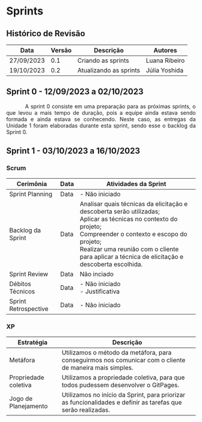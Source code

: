 # Sprints

## Histórico de Revisão

| Data | Versão | Descrição | Autores |
| ---------- | ----------- | -------------- | -------------- |
| 27/09/2023 | 0.1 | Criando as sprints | Luana Ribeiro |
| 19/10/2023 | 0.2 | Atualizando as sprints | Júlia Yoshida |


## Sprint 0 - 12/09/2023 a 02/10/2023 

<p style="text-indent: 50px;text-align: justify;"> A sprint 0 consiste em uma preparação para as próximas sprints, o que levou a mais tempo de duração, pois a equipe ainda estava sendo formada e ainda estava se conhecendo. Neste caso, as entregas da Unidade 1 foram elaboradas durante esta sprint, sendo esse o backlog da Sprint 0.</p>

## Sprint 1 - 03/10/2023 a 16/10/2023

### Scrum

| Cerimônia | Data | Atividades da Sprint |
| ------------------------------------- | - |---------------------------------------------------- |
| Sprint Planning | Data  | - Não iniciado |
| Backlog da Sprint | Data |Analisar quais técnicas da elicitação e descoberta serão utilizadas;</br>Aplicar as técnicas no contexto do projeto;</br>Compreender o contexto e escopo do projeto;</br>Realizar uma reunião com o cliente para aplicar a técnica de elicitação e descoberta escolhida. |
| Sprint Review | Data | Não inciado |
| Débitos Técnicos | Data | - Não iniciado </br> - Justificativa |
| Sprint Retrospective | Data | - Não iniciado |

### XP

|Estratégia|Descrição|
|-|-|
|Metáfora|Utilizamos o método da metáfora, para conseguirmos nos comunicar com o cliente de maneira mais simples.|
|Propriedade coletiva|Utilizamos a propriedade coletiva, para que todos pudessem desenvolver o GitPages.|
|Jogo de Planejamento|Utilizamos no início da Sprint, para priorizar as funcionalidades e definir as tarefas que serão realizadas.|

